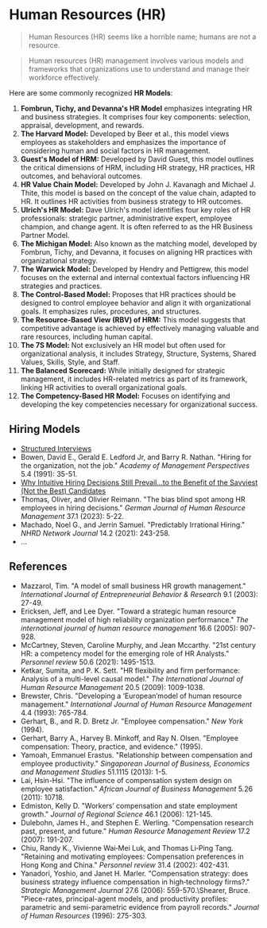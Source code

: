 #  Human Resources (HR)

> Human Resources (HR) seems like a horrible name; humans are not a resource.
> 

> Human resources (HR) management involves various models and frameworks that organizations use to understand and manage their workforce effectively.
> 

Here are some commonly recognized **HR Models**:

1. **Fombrun, Tichy, and Devanna's HR Model** emphasizes integrating HR and business strategies. It comprises four key components: selection, appraisal, development, and rewards.
2. **The Harvard Model:** Developed by Beer et al., this model views employees as stakeholders and emphasizes the importance of considering human and social factors in HR management.
3. **Guest's Model of HRM:** Developed by David Guest, this model outlines the critical dimensions of HRM, including HR strategy, HR practices, HR outcomes, and behavioral outcomes.
4. **HR Value Chain Model:** Developed by John J. Kavanagh and Michael J. Thite, this model is based on the concept of the value chain, adapted to HR. It outlines HR activities from business strategy to HR outcomes.
5. **Ulrich's HR Model:** Dave Ulrich's model identifies four key roles of HR professionals: strategic partner, administrative expert, employee champion, and change agent. It is often referred to as the HR Business Partner Model.
6. **The Michigan Model:** Also known as the matching model, developed by Fombrun, Tichy, and Devanna, it focuses on aligning HR practices with organizational strategy.
7. **The Warwick Model:** Developed by Hendry and Pettigrew, this model focuses on the external and internal contextual factors influencing HR strategies and practices.
8. **The Control-Based Model:** Proposes that HR practices should be designed to control employee behavior and align it with organizational goals. It emphasizes rules, procedures, and structures.
9. **The Resource-Based View (RBV) of HRM:** This model suggests that competitive advantage is achieved by effectively managing valuable and rare resources, including human capital.
10. **The 7S Model:** Not exclusively an HR model but often used for organizational analysis, it includes Strategy, Structure, Systems, Shared Values, Skills, Style, and Staff.
11. **The Balanced Scorecard:** While initially designed for strategic management, it includes HR-related metrics as part of its framework, linking HR activities to overall organizational goals.
12. **The Competency-Based HR Model:** Focuses on identifying and developing the key competencies necessary for organizational success.

## Hiring Models

- [Structured Interviews](https://www.cojds.org/2019/08/05/structured-interviews/)
- Bowen, David E., Gerald E. Ledford Jr, and Barry R. Nathan. "Hiring for the organization, not the job." *Academy of Management Perspectives* 5.4 (1991): 35-51.
- [Why Intuitive Hiring Decisions Still Prevail…to the Benefit of the Savviest (Not the Best) Candidates](https://www.stonewoodgroup.com/why-intuitive-hiring-decisions-still-prevailto-the-benefit-of-the-savviest-not-the-best-candidates/)
- Thomas, Oliver, and Olivier Reimann. "The bias blind spot among HR employees in hiring decisions." *German Journal of Human Resource Management* 37.1 (2023): 5-22.
- Machado, Noel G., and Jerrin Samuel. "Predictably Irrational Hiring." *NHRD Network Journal* 14.2 (2021): 243-258.
- …

## References

- Mazzarol, Tim. "A model of small business HR growth management." *International Journal of Entrepreneurial Behavior & Research* 9.1 (2003): 27-49.
- Ericksen, Jeff, and Lee Dyer. "Toward a strategic human resource
management model of high reliability organization performance." *The international journal of human resource management* 16.6 (2005): 907-928.
- McCartney, Steven, Caroline Murphy, and Jean Mccarthy. "21st century HR:
a competency model for the emerging role of HR Analysts." *Personnel review* 50.6 (2021): 1495-1513.
- Ketkar, Sumita, and P. K. Sett. "HR flexibility and firm performance: Analysis of a multi-level causal model." *The International Journal of Human Resource Management* 20.5 (2009): 1009-1038.
- Brewster, Chris. "Developing a ‘European’model of human resource management." *International Journal of Human Resource Management* 4.4 (1993): 765-784.
- Gerhart, B., and R. D. Bretz Jr. "Employee compensation." *New York* (1994).
- Gerhart, Barry A., Harvey B. Minkoff, and Ray N. Olsen. "Employee compensation: Theory, practice, and evidence." (1995).
- Yamoah, Emmanuel Erastus. "Relationship between compensation and employee productivity." *Singaporean Journal of Business, Economics and Management Studies* 51.1115 (2013): 1-5.
- Lai, Hsin-Hsi. "The influence of compensation system design on employee satisfaction." *African Journal of Business Management* 5.26 (2011): 10718.
- Edmiston, Kelly D. "Workers’ compensation and state employment growth." *Journal of Regional Science* 46.1 (2006): 121-145.
- Dulebohn, James H., and Stephen E. Werling. "Compensation research past, present, and future." *Human Resource Management Review* 17.2 (2007): 191-207.
- Chiu, Randy K., Vivienne Wai‐Mei Luk, and Thomas Li‐Ping Tang.
"Retaining and motivating employees: Compensation preferences in Hong
Kong and China." *Personnel review* 31.4 (2002): 402-431.
- Yanadori, Yoshio, and Janet H. Marler. "Compensation strategy: does
business strategy influence compensation in high‐technology firms?." *Strategic Management Journal* 27.6 (2006): 559-570.\Shearer, Bruce. "Piece-rates, principal-agent models, and productivity
profiles: parametric and semi-parametric evidence from payroll records."
*Journal of Human Resources* (1996): 275-303.
